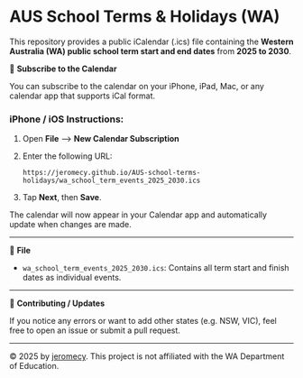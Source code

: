 
# AUS School Terms & Holidays (WA)

This repository provides a public iCalendar (.ics) file containing the **Western Australia (WA) public school term start and end dates** from **2025 to 2030**.

📅 **Subscribe to the Calendar**

You can subscribe to the calendar on your iPhone, iPad, Mac, or any calendar app that supports iCal format.

### iPhone / iOS Instructions:
1. Open **File** --> **New Calendar Subscription**
2. Enter the following URL:

   ```
   https://jeromecy.github.io/AUS-school-terms-holidays/wa_school_term_events_2025_2030.ics
   ```

3. Tap **Next**, then **Save**.

The calendar will now appear in your Calendar app and automatically update when changes are made.

---

📂 **File**
- `wa_school_term_events_2025_2030.ics`: Contains all term start and finish dates as individual events.

---

🤝 **Contributing / Updates**

If you notice any errors or want to add other states (e.g. NSW, VIC), feel free to open an issue or submit a pull request.

---

© 2025 by [jeromecy](https://github.com/jeromecy). This project is not affiliated with the WA Department of Education.
